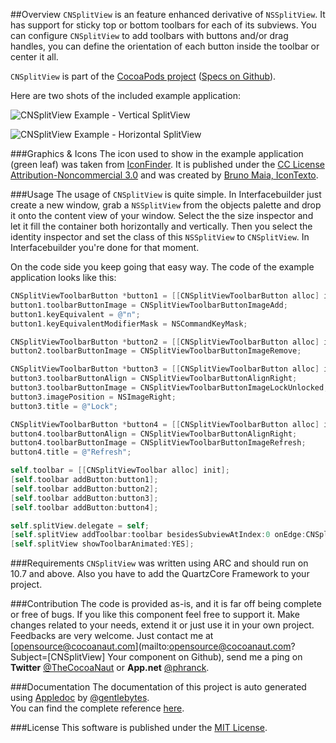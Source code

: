 ##Overview
`CNSplitView` is an feature enhanced derivative of `NSSplitView`. It has support for sticky top or bottom toolbars for each of its subviews. You can configure `CNSplitView` to add toolbars with buttons and/or drag handles, you can define the orientation of each button inside the toolbar or center it all.

`CNSplitView` is part of the [CocoaPods project](http://cocoapods.org) ([Specs on Github](https://github.com/CocoaPods/Specs)).


Here are two shots of the included example application:

![CNSplitView Example - Vertical SplitView](https://dl.dropbox.com/u/34133216/WebImages/Github/CNSplitView-Vertical-Example.png)

![CNSplitView Example - Horizontal SplitView](https://dl.dropbox.com/u/34133216/WebImages/Github/CNSplitView-Horizontal-Example.png)


###Graphics & Icons
The icon used to show in the example application (green leaf) was taken from [IconFinder](http://www.iconfinder.com/icondetails/35391/256/garden_green_leaf_nature_organic_plant_icon). It is published under the [CC License Attribution-Noncommercial 3.0](http://creativecommons.org/licenses/by-nc/3.0/) and was created by [Bruno Maia, IconTexto](http://www.icontexto.com).


###Usage
The usage of `CNSplitView` is quite simple. In Interfacebuilder just create a new window, grab a `NSSplitView` from the objects palette and drop it onto the content view of your window. Select the the size inspector and let it fill the container both horizontally and vertically. Then you select the identity inspector and set the class of this `NSSplitView` to `CNSplitView`. In Interfacebuilder you're done for that moment.

On the code side you keep going that easy way. The code of the example application looks like this:

```Objective-C
CNSplitViewToolbarButton *button1 = [[CNSplitViewToolbarButton alloc] init];
button1.toolbarButtonImage = CNSplitViewToolbarButtonImageAdd;
button1.keyEquivalent = @"n";
button1.keyEquivalentModifierMask = NSCommandKeyMask;

CNSplitViewToolbarButton *button2 = [[CNSplitViewToolbarButton alloc] init];
button2.toolbarButtonImage = CNSplitViewToolbarButtonImageRemove;

CNSplitViewToolbarButton *button3 = [[CNSplitViewToolbarButton alloc] init];
button3.toolbarButtonAlign = CNSplitViewToolbarButtonAlignRight;
button3.toolbarButtonImage = CNSplitViewToolbarButtonImageLockUnlocked;
button3.imagePosition = NSImageRight;
button3.title = @"Lock";

CNSplitViewToolbarButton *button4 = [[CNSplitViewToolbarButton alloc] init];
button4.toolbarButtonAlign = CNSplitViewToolbarButtonAlignRight;
button4.toolbarButtonImage = CNSplitViewToolbarButtonImageRefresh;
button4.title = @"Refresh";

self.toolbar = [[CNSplitViewToolbar alloc] init];
[self.toolbar addButton:button1];
[self.toolbar addButton:button2];
[self.toolbar addButton:button3];
[self.toolbar addButton:button4];

self.splitView.delegate = self;
[self.splitView addToolbar:toolbar besidesSubviewAtIndex:0 onEdge:CNSplitViewToolbarEdgeBottom];
[self.splitView showToolbarAnimated:YES];
```


###Requirements
`CNSplitView` was written using ARC and should run on 10.7 and above. Also you have to add the QuartzCore Framework to your project.


###Contribution
The code is provided as-is, and it is far off being complete or free of bugs. If you like this component feel free to support it. Make changes related to your needs, extend it or just use it in your own project. Feedbacks are very welcome. Just contact me at [opensource@cocoanaut.com](mailto:opensource@cocoanaut.com?Subject=[CNSplitView] Your component on Github), send me a ping on **Twitter** [@TheCocoaNaut](http://twitter.com/TheCocoaNaut) or **App.net** [@phranck](https://alpha.app.net/phranck). 


###Documentation
The documentation of this project is auto generated using [Appledoc](http://gentlebytes.com/appledoc/) by [@gentlebytes](https://twitter.com/gentlebytes).<br />
You can find the complete reference [here](http://CNSplitView.cocoanaut.com/documentation/).


###License
This software is published under the [MIT License](http://cocoanaut.mit-license.org).
